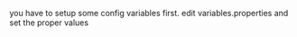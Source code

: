
you have to setup some config variables first.
edit variables.properties and set the proper values
